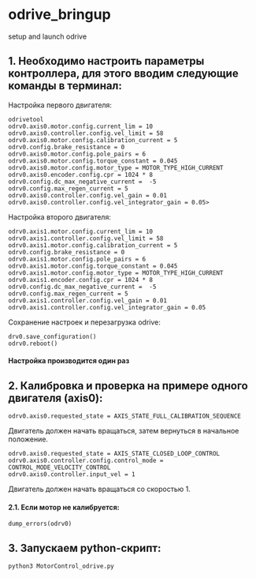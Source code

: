 # odrive_bringup
setup and launch odrive
## 1. Необходимо настроить параметры контроллера, для этого вводим следующие команды в терминал:
Настройка первого двигателя:
  ```
  odrivetool
  odrv0.axis0.motor.config.current_lim = 10
  odrv0.axis0.controller.config.vel_limit = 58  
  odrv0.axis0.motor.config.calibration_current = 5 
  odrv0.config.brake_resistance = 0
  odrv0.axis0.motor.config.pole_pairs = 6
  odrv0.axis0.motor.config.torque_constant = 0.045
  odrv0.axis0.motor.config.motor_type = MOTOR_TYPE_HIGH_CURRENT
  odrv0.axis0.encoder.config.cpr = 1024 * 8
  odrv0.config.dc_max_negative_current =  -5
  odrv0.config.max_regen_current = 5 
  odrv0.axis0.controller.config.vel_gain = 0.01
  odrv0.axis0.controller.config.vel_integrator_gain = 0.05>
  ```
Настройка второго двигателя:
  ```
  odrv0.axis1.motor.config.current_lim = 10
  odrv0.axis1.controller.config.vel_limit = 58 
  odrv0.axis1.motor.config.calibration_current = 5
  odrv0.config.brake_resistance = 0
  odrv0.axis1.motor.config.pole_pairs = 6
  odrv0.axis1.motor.config.torque_constant = 0.045
  odrv0.axis1.motor.config.motor_type = MOTOR_TYPE_HIGH_CURRENT
  odrv0.axis1.encoder.config.cpr = 1024 * 8 
  odrv0.config.dc_max_negative_current =  -5
  odrv0.config.max_regen_current = 5 
  odrv0.axis1.controller.config.vel_gain = 0.01
  odrv0.axis1.controller.config.vel_integrator_gain = 0.05
 ``` 
 Сохранение настроек и перезагрузка odrive:
  ```
  drv0.save_configuration() 
  odrv0.reboot()
  ``` 
  #### Настройка производится один раз

## 2. Калибровка и проверка на примере одного двигателя (axis0):
  ```
  odrv0.axis0.requested_state = AXIS_STATE_FULL_CALIBRATION_SEQUENCE   
  ```
  Двигатель должен начать вращаться, затем вернуться в начальное положение.
  ```
  odrv0.axis0.requested_state = AXIS_STATE_CLOSED_LOOP_CONTROL
  odrv0.axis0.controller.config.control_mode = CONTROL_MODE_VELOCITY_CONTROL
  odrv0.axis0.controller.input_vel = 1
  ```
  Двигатель должен начать вращаться со скоростью 1.

   
#### 2.1. Если мотор не калибруется:
  ```
dump_errors(odrv0)
 ```

## 3. Запускаем python-скрипт:
```
python3 MotorControl_odrive.py 
```
